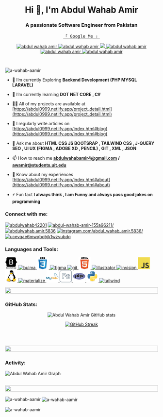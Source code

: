 
<h1 align="center">Hi 👋, I'm Abdul Wahab Amir</h1>

<h3 align="center">A passionate Software Engineer from Pakistan</h3>

<p align="center"> 
  <samp>
    <a href="https://www.google.com/search?q=abdul+wahab+amir">「 Google Me 」</a>
   
  </samp>
</p>

<p align="center">
 <a href="https://abdul0999.netlify.app/" target="blank">
  <img src="https://img.shields.io/badge/Website-DC143C?style=for-the-badge&logo=medium&logoColor=white" alt="abdul wahab amir" />
 </a>
 <a href="https://pk.linkedin.com/in/abdul-wahab-amir-155a96211" target="_blank">
  <img src="https://img.shields.io/badge/LinkedIn-0077B5?style=for-the-badge&logo=linkedin&logoColor=white" alt="abdul wahab amir"/>
 </a>
 <!-- <a href="https://dev.to/alsiam" target="_blank">
  <img src="https://img.shields.io/badge/dev.to-0A0A0A?style=for-the-badge&logo=dev.to&logoColor=white" alt="abdul wahab amir" />
 </a> -->
 <a href="https://twitter.com/abdulwahab42201/" target="_blank">
  <img src="https://img.shields.io/badge/Twitter-1DA1F2?style=for-the-badge&logo=twitter&logoColor=white" />
 </a>
 <a href="https://instagram.com/abdul_wahab_amir.5836/" target="_blank">
  <img src="https://img.shields.io/badge/Instagram-fe4164?style=for-the-badge&logo=instagram&logoColor=white" alt="abdul wahab amir" />
 </a> 
 <a href="https://fb.com/abdulwahab.amir.5836" target="_blank">
  <img src="https://img.shields.io/badge/Facebook-20BEFF?&style=for-the-badge&logo=facebook&logoColor=white" alt="abdul wahab amir"  />
  </a> 
   <a href="https://www.youtube.com/@CodePulsePoint" target="_blank">
  <img src="https://img.shields.io/badge/YouTube-red?style=for-the-badge&logo=youtube&logoColor=white" alt="abdul wahab amir"  />
  </a> 
</p>
<br />



<!--- <img align='right' alt='coding' width='400' src='https://media.tenor.com/2uyENRmiUt0AAAAC/coding.gif'> --->
<p align="left"> <img src="https://komarev.com/ghpvc/?username=a-wahab-aamir&label=Profile%20views&color=0e75b6&style=flat" alt="a-wahab-aamir" /> </p>

- 🔭 I’m currently Exploring **Backend Development (PHP MYSQL LARAVEL)**

- 🌱 I’m currently learning **DOT NET CORE , C#**

- 👨‍💻 All of my projects are available at [https://abdul0999.netlify.app/project_detail.html](https://abdul0999.netlify.app/project_detail.html)

- 📝 I regularly write articles on [https://abdul0999.netlify.app/index.html#blog](https://abdul0999.netlify.app/index.html#blog)

- 💬 Ask me about **HTML CSS JS BOOTSRAP , TAILWIND CSS ,  J-QUERY SEO , UI UX (FIGMA , ADOBE XD , PENCIL) , GIT , XML , JSON**

- 📫 How to reach me **abdulwahabamir4@gmail.com / awamir@students.uit.edu**

- 📄 Know about my experiences [https://abdul0999.netlify.app/index.html#about](https://abdul0999.netlify.app/index.html#about)

- ⚡ Fun fact **I always think , I am Funny and always pass good jokes on programming**

<h3 align="left">Connect with me:</h3>
<p align="left">
<a href="https://twitter.com/abdulwahab42201" target="blank"><img align="center" src="https://raw.githubusercontent.com/rahuldkjain/github-profile-readme-generator/master/src/images/icons/Social/twitter.svg" alt="abdulwahab42201" height="30" width="40" /></a>
<a href="https://linkedin.com/in/abdul-wahab-amir-155a96211/" target="blank"><img align="center" src="https://raw.githubusercontent.com/rahuldkjain/github-profile-readme-generator/master/src/images/icons/Social/linked-in-alt.svg" alt="abdul-wahab-amir-155a96211/" height="30" width="40" /></a>
<a href="https://fb.com/abdulwahab.amir.5836" target="blank"><img align="center" src="https://raw.githubusercontent.com/rahuldkjain/github-profile-readme-generator/master/src/images/icons/Social/facebook.svg" alt="abdulwahab.amir.5836" height="30" width="40" /></a>
<a href="https://instagram.com/instagram.com/abdul_wahab_amir.5836/" target="blank"><img align="center" src="https://raw.githubusercontent.com/rahuldkjain/github-profile-readme-generator/master/src/images/icons/Social/instagram.svg" alt="instagram.com/abdul_wahab_amir.5836/" height="30" width="40" /></a>
<a href="https://www.youtube.com/channel/UCEVQaE6mWQbQhJK1wZVUBdQ" target="blank"><img align="center" src="https://raw.githubusercontent.com/rahuldkjain/github-profile-readme-generator/master/src/images/icons/Social/youtube.svg" alt="ucevqae6mwqbqhjk1wzvubdq" height="30" width="40" /></a>
</p>

<h3 align="left">Languages and Tools:</h3>
<p align="left"> <a href="https://getbootstrap.com" target="_blank" rel="noreferrer"> <img src="https://raw.githubusercontent.com/devicons/devicon/master/icons/bootstrap/bootstrap-plain-wordmark.svg" alt="bootstrap" width="40" height="40"/> </a> <a href="https://bulma.io/" target="_blank" rel="noreferrer"> <img src="https://raw.githubusercontent.com/gilbarbara/logos/804dc257b59e144eaca5bc6ffd16949752c6f789/logos/bulma.svg" alt="bulma" width="40" height="40"/> </a> <a href="https://www.w3schools.com/css/" target="_blank" rel="noreferrer"> <img src="https://raw.githubusercontent.com/devicons/devicon/master/icons/css3/css3-original-wordmark.svg" alt="css3" width="40" height="40"/> </a> <a href="https://www.figma.com/" target="_blank" rel="noreferrer"> <img src="https://www.vectorlogo.zone/logos/figma/figma-icon.svg" alt="figma" width="40" height="40"/> </a> <a href="https://git-scm.com/" target="_blank" rel="noreferrer"> <img src="https://www.vectorlogo.zone/logos/git-scm/git-scm-icon.svg" alt="git" width="40" height="40"/> </a> <a href="https://www.w3.org/html/" target="_blank" rel="noreferrer"> <img src="https://raw.githubusercontent.com/devicons/devicon/master/icons/html5/html5-original-wordmark.svg" alt="html5" width="40" height="40"/> </a> <a href="https://www.adobe.com/in/products/illustrator.html" target="_blank" rel="noreferrer"> <img src="https://www.vectorlogo.zone/logos/adobe_illustrator/adobe_illustrator-icon.svg" alt="illustrator" width="40" height="40"/> </a> <a href="https://www.invisionapp.com/" target="_blank" rel="noreferrer"> <img src="https://www.vectorlogo.zone/logos/invisionapp/invisionapp-icon.svg" alt="invision" width="40" height="40"/> </a> <a href="https://developer.mozilla.org/en-US/docs/Web/JavaScript" target="_blank" rel="noreferrer"> <img src="https://raw.githubusercontent.com/devicons/devicon/master/icons/javascript/javascript-original.svg" alt="javascript" width="40" height="40"/> </a> <a href="https://www.linux.org/" target="_blank" rel="noreferrer"> <img src="https://raw.githubusercontent.com/devicons/devicon/master/icons/linux/linux-original.svg" alt="linux" width="40" height="40"/> </a> <a href="https://materializecss.com/" target="_blank" rel="noreferrer"> <img src="https://raw.githubusercontent.com/prplx/svg-logos/5585531d45d294869c4eaab4d7cf2e9c167710a9/svg/materialize.svg" alt="materialize" width="40" height="40"/> </a> <a href="https://www.mysql.com/" target="_blank" rel="noreferrer"> <img src="https://raw.githubusercontent.com/devicons/devicon/master/icons/mysql/mysql-original-wordmark.svg" alt="mysql" width="40" height="40"/> </a> <a href="https://www.photoshop.com/en" target="_blank" rel="noreferrer"> <img src="https://raw.githubusercontent.com/devicons/devicon/master/icons/photoshop/photoshop-line.svg" alt="photoshop" width="40" height="40"/> </a> <a href="https://www.php.net" target="_blank" rel="noreferrer"> <img src="https://raw.githubusercontent.com/devicons/devicon/master/icons/php/php-original.svg" alt="php" width="40" height="40"/> </a> <a href="https://www.python.org" target="_blank" rel="noreferrer"> <img src="https://raw.githubusercontent.com/devicons/devicon/master/icons/python/python-original.svg" alt="python" width="40" height="40"/> </a> <a href="https://tailwindcss.com/" target="_blank" rel="noreferrer"> <img src="https://www.vectorlogo.zone/logos/tailwindcss/tailwindcss-icon.svg" alt="tailwind" width="40" height="40"/> </a> 
 </p>

<img src="https://i.imgur.com/dBaSKWF.gif" height="20" width="100%">
<h3 align="left">GitHub Stats:</h3>
<div align="center">
 
![Abdul Wahab Amir GitHub stats](https://github-readme-stats.vercel.app/api?username=A-Wahab-Aamir\&theme=midnight-purple\&show_icons=true\&show=reviews,prs_merged,prs_merged_percentage\&hide=contribs,issues)

[![GitHub Streak](https://streak-stats.demolab.com/?user=supuna97&theme=midnight-purple)](https://git.io/streak-stats)

</div>

<br><br>

<img src="https://i.imgur.com/dBaSKWF.gif" height="20" width="100%">


<h3 align="left">Activity:</h3>

![Abdul Wahab Amir Graph](https://github-readme-activity-graph.vercel.app/graph?username=A-Wahab-Aamir&custom_title=Abdul-Wahab-Amir's%20GitHub%20Activity%20Graph&bg_color=0D1117&color=7F3FBF&line=7F3FBF&point=7F3FBF&area_color=FFFFFF&title_color=FFFFFF&area=true)
<br><br>

<img src="https://i.imgur.com/dBaSKWF.gif" height="20" width="100%">






<p><img align="left" src="https://github-readme-stats.vercel.app/api/top-langs?username=a-wahab-aamir&show_icons=true&locale=en&layout=compact" alt="a-wahab-aamir" /></p>

<p>&nbsp;<img align="center" src="https://github-readme-stats.vercel.app/api?username=a-wahab-aamir&show_icons=true&locale=en" alt="a-wahab-aamir" /></p>

<p><img align="center" src="https://github-readme-streak-stats.herokuapp.com/?user=a-wahab-aamir&" alt="a-wahab-aamir" /></p>
